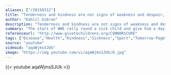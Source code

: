 ```yaml
---
aliases: ["/20150312"]
title: "Tenderness and kindness are not signs of weakness and despair, but manifestations of strength and resolution."
author: "Kahlil Gibran"
description: "Tenderness and kindness are not signs of weakness and despair, but manifestations of strength and resolution. - Kahlil Gibran quotes from GetInspired365.com"
summary: "The stars of WWE rally round a sick child and give him a day to forget. Donate to Connor's charity by clicking 'more'"
referenceurl: "http://www.givetochildrens.org/CONNORSCURE"
tags: ["Disease","Health","Kindness","Sickness","Sport","Tomorrow-Page",]
source: "youtube"
videoid: "aqaWjmsSJUk"
image: "https://img.youtube.com/vi/aqaWjmsSJUk/0.jpg"
---
```


{{< youtube aqaWjmsSJUk >}}
